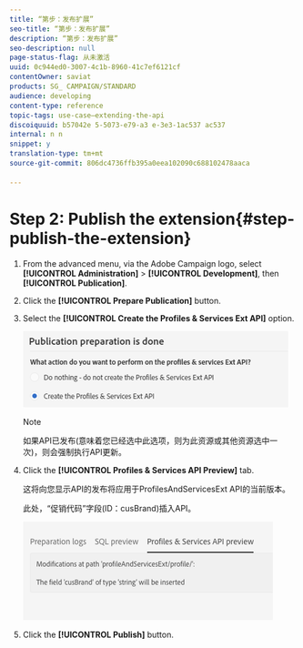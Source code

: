```yaml
---
title: “第步：发布扩展”
seo-title: “第步：发布扩展”
description: “第步：发布扩展”
seo-description: null
page-status-flag: 从未激活
uuid: 0c944ed0-3007-4c1b-8960-41c7ef6121cf
contentOwner: saviat
products: SG_ CAMPAIGN/STANDARD
audience: developing
content-type: reference
topic-tags: use-case—extending-the-api
discoiquuid: b57042e 5-5073-e79-a3 e-3e3-1ac537 ac537
internal: n n
snippet: y
translation-type: tm+mt
source-git-commit: 806dc4736ffb395a0eea102090c688102478aaca

---
```



# Step 2: Publish the extension{#step-publish-the-extension}

1. From the advanced menu, via the Adobe Campaign logo, select **[!UICONTROL Administration]** &gt; **[!UICONTROL Development]**, then **[!UICONTROL Publication]**.
1. Click the **[!UICONTROL Prepare Publication]** button.
1. Select the **[!UICONTROL Create the Profiles & Services Ext API]** option.

   ![](assets/create-profile-and-services-api.png)

   >[!NOTE]
   >
   >如果API已发布(意味着您已经选中此选项，则为此资源或其他资源选中一次)，则会强制执行API更新。

1. Click the **[!UICONTROL Profiles & Services API Preview]** tab.

   这将向您显示API的发布将应用于ProfilesAndServicesExt API的当前版本。

   此处，“促销代码”字段(ID：cusBrand)插入API。

   ![](assets/extendpandsapi_diff.png)

1. Click the **[!UICONTROL Publish]** button.


